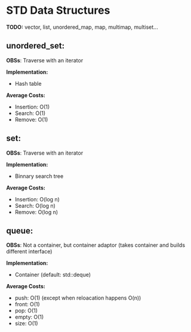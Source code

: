 # STD Data Structures

**TODO:** vector, list, unordered_map, map, multimap, multiset...

## unordered_set:
**OBSs**: Traverse with an iterator

**Implementation:**
- Hash table

**Average Costs:**
- Insertion: O(1)
- Search: O(1)
- Remove: O(1)

## set:
**OBSs**: Traverse with an iterator

**Implementation:**
- Binnary search tree

**Average Costs:**
- Insertion: O(log n)
- Search: O(log n)
- Remove: O(log n)


## queue:
**OBSs**: Not a container, but container adaptor (takes container and builds different interface)

**Implementation:**
- Container (default: std::deque)

**Average Costs:**
- push: O(1) (except when reloacation happens O(n))
- front: O(1)
- pop: O(1)
- empty: O(1)
- size: O(1)